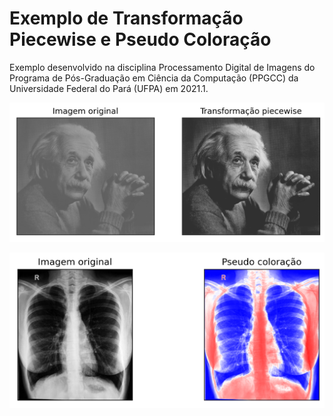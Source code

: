 # Exemplo de Transformação Piecewise e Pseudo Coloração
Exemplo desenvolvido na disciplina Processamento Digital de Imagens do Programa de Pós-Graduação em Ciência da Computação (PPGCC) da Universidade Federal do Pará (UFPA) em 2021.1.

<p align="center">
    <img width="700" src="images/piecewise.png">
</p>

<p align="center">
    <img width="700" src="images/pseudocolor.png">
</p>